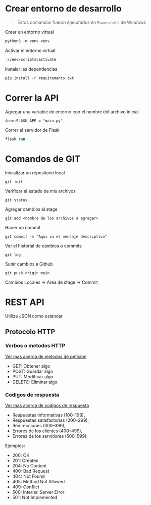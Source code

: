 # Crear entorno de desarrollo

> Estos comandos fueron ejecutados en `Powershell` de Windows
 
Crear un entorno virtual

```ps
python3 -m venv venv
```

Activar el entorno virtual

```ps
.\venv\Scripts\activate
```

Instalar las dependencias

```ps
pip install -r requirements.txt
```

# Correr la API

Agregar una variable de entorno con el nombre del archivo inicial

```ps
$env:FLASK_APP = "main.py"
```

Correr el servidor de Flask

```ps
flask run
```

# Comandos de GIT

Inicializar un repositorio local
    
    git init

Verificar el estado de mis archivos

    git status

Agregar cambios al stage

    git add <nombre de los archivos a agregar>

Hacer un commit

    git commit -m "Aqui va el mensaje descriptivo"

Ver el historial de cambios o commits

    git log

Subir cambios a Github

    git push origin main

Cambios Locales   ->  Area de stage  -> Commit

# REST API
 
Utiliza JSON como estandar

## Protocolo HTTP

### Verbos o metodos HTTP

[Ver mas acerca de metodos de peticion](https://developer.mozilla.org/es/docs/Web/HTTP/Methods)

- GET: Obtener algo
- POST: Guardar algo
- PUT: Modificar algo
- DELETE: Eliminar algo

### Codigos de respuesta

[Ver mas acerca de codigos de respuesta](https://developer.mozilla.org/es/docs/Web/HTTP/Status)
- Respuestas informativas (100–199),
- Respuestas satisfactorias (200–299),
- Redirecciones (300–399),
- Errores de los clientes (400–499),
- Errores de los servidores (500–599).

Ejemplos:

- 200: OK
- 201: Created
- 204: No Content
- 400: Bad Request
- 404: Not Found
- 405: Method Not Allowed
- 409: Conflict
- 500: Internal Server Error
- 501: Not Implemented
